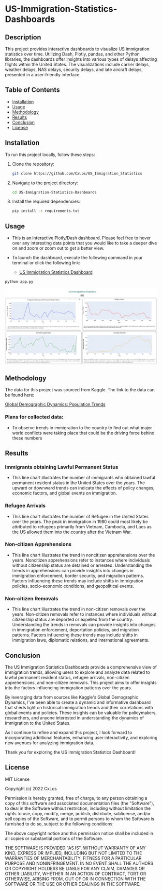 # US-Immigration-Statistics-Dashboards

## Description

This project provides interactive dashboards to visualize US immigration statistics over time. Utilizing Dash, Plotly, pandas, and other Python libraries, the dashboards offer insights into various types of delays affecting flights within the United States. The visualizations include carrier delays, weather delays, NAS delays, security delays, and late aircraft delays, presented in a user-friendly interface.

## Table of Contents 
	
- [Installation](#installation)
- [Usage](#usage)
- [Methodology](#methodology)
- [Results](#results)
- [Conclusion](#conclusion)
- [License](#license)

## Installation

To run this project locally, follow these steps:

1. Clone the repository:
    ```bash
    git clone https://github.com/CxLos/US_Immigration_Statistics
    ```
2. Navigate to the project directory:
    ```bash
    cd US-Immigration-Statistics-Dashboards
    ```
3. Install the required dependencies:
    ```bash
    pip install -r requirements.txt
    ```

## Usage

- This is an interactive Plotly/Dash dashboard. Please feel free to hover over any interesting data points that you would like to take a deeper dive on and zoom or zoom out to get a better view.
- To launch the dashboard, execute the following command in your terminal or click the following link:

  - [US Immigration Statistics Dashboard](https://us-immigration-statistics-b0f238985cfe.herokuapp.com/)

```bash
python app.py
```

![Preview](./screenshots/Screenshot-223715.png)

## Methodology

The data for this project was sourced from Kaggle. The link to the data can be found here: 

[Global Demographic Dynamics: Population Trends](https://www.kaggle.com/datasets/programmerrdai/global-demographic-dynamics-population-trends)

### Plans for collected data:

* To observe trends in immigration to the country to find out what major world conflicts were taking place that could be the driving force behind these numbers

## Results

### Immigrants obtaining Lawful Permanent Status

* This line chart illustrates the number of immigrants who obtained lawful permanent resident status in the United States over the years. The upward or downward trends can indicate the effects of policy changes, economic factors, and global events on immigration.

### Refugee Arrivals

* This line chart illustrates the number of Refugee in the United States over the years. The peak in immigration in 1980 could most likely be attributed to refugees primarily from Vietnam, Cambodia, and Laos as the US allowed them into the country after the Vietnam War.

### Non-citizen Apprehensions

* This line chart illustrates the trend in noncitizen apprehensions over the years. Noncitizen apprehensions refer to instances where individuals without citizenship status are detained or arrested. Understanding the trends in apprehensions can provide insights into changes in immigration enforcement, border security, and migration patterns. Factors influencing these trends may include shifts in immigration policies, socio-economic conditions, and geopolitical events.

### Non-citizen Removals

* This line chart illustrates the trend in non-citizen removals over the years. Non-citizen removals refer to instances where individuals without citizenship status are deported or expelled from the country. Understanding the trends in removals can provide insights into changes in immigration enforcement, deportation policies, and migration patterns. Factors influencing these trends may include shifts in immigration laws, diplomatic relations, and international agreements.

## Conclusion

The US Immigration Statistics Dashboards provide a comprehensive view of immigration trends, allowing users to explore and analyze data related to lawful permanent resident status, refugee arrivals, non-citizen apprehensions, and non-citizen removals. This project aims to offer insights into the factors influencing immigration patterns over the years.

By leveraging data from sources like Kaggle's Global Demographic Dynamics, I've been able to create a dynamic and informative dashboard that sheds light on historical immigration trends and their correlations with global events and policies. These insights can be valuable for policymakers, researchers, and anyone interested in understanding the dynamics of immigration to the United States.

As I continue to refine and expand this project, I look forward to incorporating additional features, enhancing user interactivity, and exploring new avenues for analyzing immigration data.

Thank you for exploring the US Immigration Statistics Dashboard!

## License

MIT License

Copyright (c) 2022 CxLos

Permission is hereby granted, free of charge, to any person obtaining a copy
of this software and associated documentation files (the "Software"), to deal
in the Software without restriction, including without limitation the rights
to use, copy, modify, merge, publish, distribute, sublicense, and/or sell
copies of the Software, and to permit persons to whom the Software is
furnished to do so, subject to the following conditions:

The above copyright notice and this permission notice shall be included in all
copies or substantial portions of the Software.

THE SOFTWARE IS PROVIDED "AS IS", WITHOUT WARRANTY OF ANY KIND, EXPRESS OR
IMPLIED, INCLUDING BUT NOT LIMITED TO THE WARRANTIES OF MERCHANTABILITY,
FITNESS FOR A PARTICULAR PURPOSE AND NONINFRINGEMENT. IN NO EVENT SHALL THE
AUTHORS OR COPYRIGHT HOLDERS BE LIABLE FOR ANY CLAIM, DAMAGES OR OTHER
LIABILITY, WHETHER IN AN ACTION OF CONTRACT, TORT OR OTHERWISE, ARISING FROM,
OUT OF OR IN CONNECTION WITH THE SOFTWARE OR THE USE OR OTHER DEALINGS IN THE
SOFTWARE.